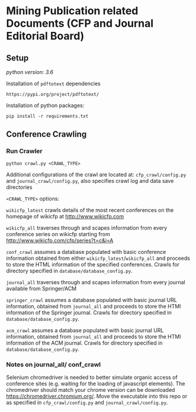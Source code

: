 # Mining Publication related Documents (CFP and Journal Editorial Board)

## Setup

_python version: 3.6_

Installation of `pdftotext` dependencies
```
https://pypi.org/project/pdftotext/
```

Installation of python packages:
```
pip install -r requirements.txt
```

## Conference Crawling
### Run Crawler
```
python crawl.py <CRAWL_TYPE>
```

Additional configurations of the crawl are located at: `cfp_crawl/config.py` and `journal_crawl/config.py`, also specifies crawl log and data save directories

`<CRAWL_TYPE>` options:

`wikicfp_latest` crawls details of the most recent conferences on the homepage of wikicfp at http://www.wikicfp.com

`wikicfp_all` traverses through and scapes information from every conference series on wikicfp starting from http://www.wikicfp.com/cfp/series?t=c&i=A

`conf_crawl` assumes a database populated with basic conference information obtained from either `wikicfp_latest`/`wikicfp_all` and proceeds to store the HTML information of the specified conferences. Crawls for directory specified in `database/database_config.py`.

`journal_all` traverses through and scapes information from every journal available from Springer/ACM

`springer_crawl` assumes a database populated with basic journal URL information, obtained from `journal_all` and proceeds to store the HTMl information of the Springer journal. Crawls for directory specified in `database/database_config.py`.

`acm_crawl`  assumes a database populated with basic journal URL information, obtained from `journal_all` and proceeds to store the HTMl information of the ACM journal. Crawls for directory specified in `database/database_config.py`.


### Notes on journal_all/ conf_crawl
Selenium chromedriver is needed to better simulate organic access of conference sites (e.g. waiting for the loading of javascript elements). The chromedriver should match your chrome version can be downloaded https://chromedriver.chromium.org/. Move the executable into this repo or as specified in `cfp_crawl/config.py` and `journal_crawl/config.py`.
